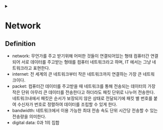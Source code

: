 <link rel="stylesheet" type="text/css" href="/css/header.css">
<link rel="stylesheet" type="text/css" href="/css/bootstrap/5.3.0-alpha1/bootstrap.css">
<div class="sticky-top bg-white pt-1 pb-2" id="header-div-max"></div>
<details id="display-none"><summary></summary>
  <script src="/js/header.js" defer="defer"></script>
  <script src="/js/table/numbering.js" defer="defer"></script>
  <script src="/js/bootstrap/5.3.0-alpha1/bootstrap.bundle.js" defer="defer"></script>
</details>

# Network

## Definition

- network: 무언가를 주고 받기위해 어떠한 것들이 연결되어있는 형태
  컴퓨터간 연결되어 서로 데이터를 주고받는 형태를 컴퓨터 네트워크라고 하며, IT 에서는 그냥 네트워크라고 표현한다.
- internet: 전 세계의 큰 네트워크부터 작은 네트워크까지 연결하는 가장 큰 네트워크이다.
- packet: 컴퓨터간 데이터를 주고받을 때 네트워크를 통해 전송되는 데이터의 가장 작은 단위
  아무리 큰 데이터를 전송한다고 하더라도 패킷 단위로 나누어 전송한다.
  네트워크내에서 패킷은 순서가 보장되지 않은 상태로 전달되기에 패킷 별 번호를 붙여 수신자가 번호로 정렬하여 데이터를 조립할 수 있게 한다.
- bandwidth: 네트워크에서 이용 가능한 최대 전송 속도
  단위 시간당 전송할 수 있는 전송량을 의미한다.
- digital data: 0과 1의 집합
